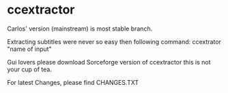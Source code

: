 ccextractor
===========

Carlos' version (mainstream) is most stable branch.

Extracting subtitles were never so easy then following command:
ccextrator "name of input"

Gui lovers please download Sorceforge version of ccextractor this is not your cup of tea.

For latest Changes, please find CHANGES.TXT
